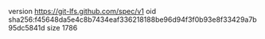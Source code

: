 version https://git-lfs.github.com/spec/v1
oid sha256:f45648da5e4c8b7434eaf336218188be96d94f3f0b93e8f33429a7b95dc5841d
size 1786
